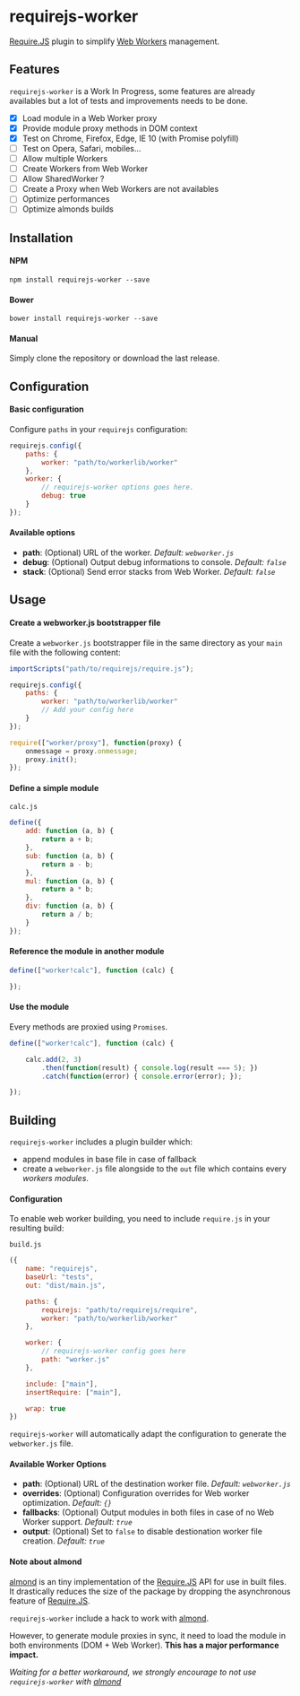 # requirejs-worker

[Require.JS](http://requirejs.org) plugin to simplify [Web Workers](https://developer.mozilla.org/en-US/docs/Web/API/Web_Workers_API/Using_web_workers) management.

## Features

`requirejs-worker` is a Work In Progress, some features are already availables but a lot of tests and improvements needs to be done.

- [x] Load module in a Web Worker proxy
- [x] Provide module proxy methods in DOM context
- [x] Test on Chrome, Firefox, Edge, IE 10 (with Promise polyfill)
- [ ] Test on Opera, Safari, mobiles...
- [ ] Allow multiple Workers
- [ ] Create Workers from Web Worker
- [ ] Allow SharedWorker ?
- [ ] Create a Proxy when Web Workers are not availables
- [ ] Optimize performances
- [ ] Optimize almonds builds

## Installation

#### NPM

```batch
npm install requirejs-worker --save
```

#### Bower

```batch
bower install requirejs-worker --save
```

#### Manual

Simply clone the repository or download the last release.

## Configuration

#### Basic configuration

Configure `paths` in your `requirejs` configuration:

```javascript
requirejs.config({
    paths: {
        worker: "path/to/workerlib/worker"
    },
    worker: {
        // requirejs-worker options goes here.
        debug: true
    }
});
```

#### Available options

- __path__: (Optional) URL of the worker. _Default: `webworker.js`_
- __debug__: (Optional) Output debug informations to console. _Default: `false`_
- __stack__: (Optional) Send error stacks from Web Worker. _Default: `false`_

## Usage

#### Create a webworker.js bootstrapper file

Create a `webworker.js` bootstrapper file in the same directory as your `main` file with the following content:

```javascript
importScripts("path/to/requirejs/require.js");

requirejs.config({
    paths: {
        worker: "path/to/workerlib/worker"
        // Add your config here
    }
});

require(["worker/proxy"], function(proxy) {
    onmessage = proxy.onmessage;
    proxy.init();
});
```


#### Define a simple module

`calc.js`
```javascript
define({
    add: function (a, b) {
        return a + b;
    },
    sub: function (a, b) {
        return a - b;
    },
    mul: function (a, b) {
        return a * b;
    },
    div: function (a, b) {
        return a / b;
    }
});
```

#### Reference the module in another module

```javascript
define(["worker!calc"], function (calc) {

});
```

#### Use the module

Every methods are proxied using `Promises`.

```javascript
define(["worker!calc"], function (calc) {

    calc.add(2, 3)
        .then(function(result) { console.log(result === 5); })
        .catch(function(error) { console.error(error); });

});
```

## Building

`requirejs-worker` includes a plugin builder which:
 - append modules in base file in case of fallback
 - create a `webworker.js` file alongside to the `out` file which contains every _workers modules_.

#### Configuration

To enable web worker building, you need to include `require.js` in your resulting build:

`build.js`
```javascript
({
    name: "requirejs",
    baseUrl: "tests",
    out: "dist/main.js",

    paths: {
        requirejs: "path/to/requirejs/require",
        worker: "path/to/workerlib/worker"
    },

    worker: {
        // requirejs-worker config goes here
        path: "worker.js"
    },

    include: ["main"],
    insertRequire: ["main"],

    wrap: true
})
```

`requirejs-worker` will automatically adapt the configuration to generate the `webworker.js` file.

#### Available Worker Options

- __path__: (Optional) URL of the destination worker file. _Default: `webworker.js`_
- __overrides__: (Optional) Configuration overrides for Web worker optimization. _Default: `{}`_
- __fallbacks__: (Optional) Output modules in both files in case of no Web Worker support. _Default: `true`_
- __output__: (Optional) Set to `false` to disable destionation worker file creation. _Default: `true`_

#### Note about almond

[almond](https://github.com/requirejs/almond) is an tiny implementation of the [Require.JS](http://requirejs.org) API for use in built files.
It drastically reduces the size of the package by dropping the asynchronous feature of [Require.JS](http://requirejs.org).

`requirejs-worker` include a hack to work with [almond](https://github.com/requirejs/almond).

However, to generate module proxies in sync, it need to load the module in both environments (DOM + Web Worker). __This has a major performance impact.__

_Waiting for a better workaround, we strongly encourage to not use `requirejs-worker` with [almond](https://github.com/requirejs/almond)_